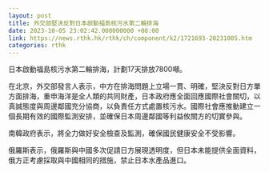 ```yaml
---
layout: post
title: 外交部堅決反對日本啟動福島核污水第二輪排海
date: 2023-10-05 23:02:42.000000000 +08:00
link: https://news.rthk.hk/rthk/ch/component/k2/1721693-20231005.htm
categories: rthk
---
```


日本啟動福島核污水第二輪排海，計劃17天排放7800噸。

在北京，外交部發言人表示，中方在排海問題上立場一貫、明確，堅決反對日方單方面排海，重申海洋是全人類的共同財產，日本政府應全面回應國際社會關切，以真誠態度與周邊鄰國充分協商，以負責任方式處置核污水。國際社會應推動建立一個長期有效的國際監測安排，並確保日本周邊鄰國等利益攸關方的切實參與。

南韓政府表示，將全力做好安全檢查及監測，確保國民健康安全不受影響。

俄羅斯表示，俄羅斯與中國多次促請日方展現透明度，但日本未能提供全面資料，俄方正考慮採取與中國相同的措施，禁止日本水產品進口。
